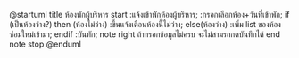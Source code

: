 @startuml
title ห้องพักผู้บริหาร
start
:แจ้งเข้าพักห้องผู้บริหาร;
:กรอกเลือกห้อง+วันที่เข้าพัก;
if (เป็นห้องว่าง?) then (ห้องไม่ว่าง)
:ขึ้นแจ้งเตือนห้องนี้ไม่ว่าง;
else(ห้องว่าง)
:เพิ่ม list ของห้องซ่อมใหม่เข้ามา;
endif
:บันทัก;
note right
ถ้ากรอกข้อมูลไม่ครบ จะไม่สามรถกดบันทึกได้
end note
stop
@enduml
